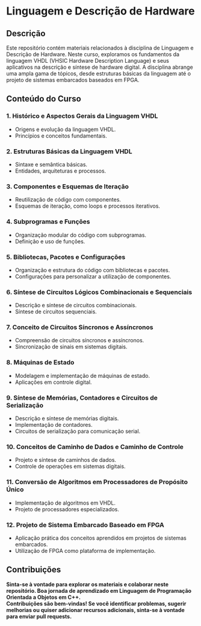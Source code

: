 # Linguagem e Descrição de Hardware

## Descrição

Este repositório contém materiais relacionados à disciplina de Linguagem e Descrição de Hardware. Neste curso, exploramos os fundamentos da linguagem VHDL (VHSIC Hardware Description Language) e seus aplicativos na descrição e síntese de hardware digital. A disciplina abrange uma ampla gama de tópicos, desde estruturas básicas da linguagem até o projeto de sistemas embarcados baseados em FPGA.

## Conteúdo do Curso

### 1. Histórico e Aspectos Gerais da Linguagem VHDL

- Origens e evolução da linguagem VHDL.
- Princípios e conceitos fundamentais.

### 2. Estruturas Básicas da Linguagem VHDL

- Sintaxe e semântica básicas.
- Entidades, arquiteturas e processos.

### 3. Componentes e Esquemas de Iteração

- Reutilização de código com componentes.
- Esquemas de iteração, como loops e processos iterativos.

### 4. Subprogramas e Funções

- Organização modular do código com subprogramas.
- Definição e uso de funções.

### 5. Bibliotecas, Pacotes e Configurações

- Organização e estrutura do código com bibliotecas e pacotes.
- Configurações para personalizar a utilização de componentes.

### 6. Síntese de Circuitos Lógicos Combinacionais e Sequenciais

- Descrição e síntese de circuitos combinacionais.
- Síntese de circuitos sequenciais.

### 7. Conceito de Circuitos Síncronos e Assíncronos

- Compreensão de circuitos síncronos e assíncronos.
- Sincronização de sinais em sistemas digitais.

### 8. Máquinas de Estado

- Modelagem e implementação de máquinas de estado.
- Aplicações em controle digital.

### 9. Síntese de Memórias, Contadores e Circuitos de Serialização

- Descrição e síntese de memórias digitais.
- Implementação de contadores.
- Circuitos de serialização para comunicação serial.

### 10. Conceitos de Caminho de Dados e Caminho de Controle

- Projeto e síntese de caminhos de dados.
- Controle de operações em sistemas digitais.

### 11. Conversão de Algoritmos em Processadores de Propósito Único

- Implementação de algoritmos em VHDL.
- Projeto de processadores especializados.

### 12. Projeto de Sistema Embarcado Baseado em FPGA

- Aplicação prática dos conceitos aprendidos em projetos de sistemas embarcados.
- Utilização de FPGA como plataforma de implementação.

## Contribuições
<div>
  <strong>Sinta-se à vontade para explorar os materiais e colaborar neste repositório. Boa jornada de aprendizado em Linguagem de Programação Orientada a Objetos em C++.<strong>
<div>

<div>
  <strong>Contribuições são bem-vindas! Se você identificar problemas, sugerir melhorias ou quiser adicionar recursos adicionais, sinta-se à vontade para enviar pull requests.<strong>
<div>
